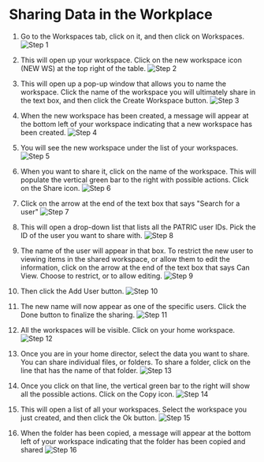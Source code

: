 # Sharing Data in the Workplace

1.	Go to the Workspaces tab, click on it, and then click on Workspaces.
![Step 1](./images/Picture1.png "Step 1")

2.	This will open up your workspace.  Click on the new workspace icon (NEW WS) at the top right of the table.
![Step 2](./images/Picture2.png "Step 2")

3.	This will open up a pop-up window that allows you to name the workspace.  Click the name of the workspace you will ultimately share in the text box, and then click the Create Workspace button.
![Step 3](./images/Picture3.png "Step 3")

4.	When the new workspace has been created, a message will appear at the bottom left of your workspace indicating that a new workspace has been created.
![Step 4](./images/Picture4.png "Step 4")

5.	You will see the new workspace under the list of your workspaces.
![Step 5](./images/Picture5.png "Step 5")

6.	When you want to share it, click on the name of the workspace.  This will populate the vertical green bar to the right with possible actions.  Click on the Share icon.
![Step 6](./images/Picture6.png "Step 6")

7.	Click on the arrow at the end of the text box that says "Search for a user"
![Step 7](./images/Picture7.png "Step 7")

8.	This will open a drop-down list that lists all the PATRIC user IDs.  Pick the ID of the user you want to share with.
![Step 8](./images/Picture8.png "Step 8")

9.	The name of the user will appear in that box.  To restrict the new user to viewing items in the shared workspace, or allow them to edit the information, click on the arrow at the end of the text box that says Can View.  Choose to restrict, or to allow editing.
![Step 9](./images/Picture9.png "Step 9")

10.	Then click the Add User button.
![Step 10](./images/Picture10.png "Step 10")

11.	The new name will now appear as one of the specific users.  Click the Done button to finalize the sharing.
![Step 11](./images/Picture11.png "Step 11")

12.	All the workspaces will be visible.  Click on your home workspace.
![Step 12](./images/Picture12.png "Step 12")

13.	Once you are in your home director, select the data you want to share.  You can share individual files, or folders.  To share a folder, click on the line that has the name of that folder.
![Step 13](./images/Picture13.png "Step 13")

14.	Once you click on that line, the vertical green bar to the right will show all the  possible actions.  Click on the Copy icon.
![Step 14](./images/Picture14.png "Step 14")

15.	This will open a list of all your workspaces.  Select the workspace you just created, and then click the Ok button.
![Step 15](./images/Picture15.png "Step 15")

16.	When the folder has been copied, a message will appear at the bottom left of your workspace indicating that the folder has been copied and shared
![Step 16](./images/Picture16.png "Step 16")